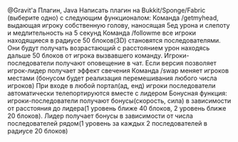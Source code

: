 @Gravit'a
Плагин, Java
Написать плагин на Bukkit/Sponge/Fabric (выберите одно) с следующим функционалом:
Команда /getmyhead, выдающая игроку собственную голову, наносящая 5ед урона и слепоту и медлительность на 5 секунд
Команда /followme все игроки находящиеся в радиусе 50 блоков(3D) становятся последователями. Они будут получать возрастающий с расстоянием урон находясь дальше 50 блоков от игрока вызвавшего команду. Игроки-последователи получают оповещение в чат. Если версия позволяет игрок-лидер получает эффект свечения
Команда /swap меняет игроков местами (бонусом будет реализация перемешивания любого числа игроков)
При входе в любой портал(ад, енд) игроки последователи автоматически телепортируются вместе с лидером
Бонусная функция: игроки-последователи получают бонусы(скорость, сила) в зависимости от расстояния до лидера(1 уровень ближе 40 блоков, 2 уровень ближе 20 блоков). Лидер получает бонусы в зависимости от числа последователей рядом(1 уровень за каждых 2 последователей в радиусе 20 блоков)